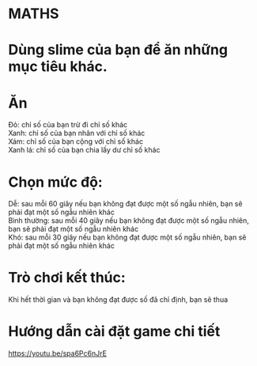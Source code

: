 # MATHS

# Dùng slime của bạn để ăn những mục tiêu khác. <br/>

# Ăn <br/>
Đỏ: chỉ số của bạn trừ đi chỉ số khác<br/>
Xanh: chỉ số của bạn nhân với chỉ số khác<br/>
Xám: chỉ số của bạn cộng với chỉ số khác<br/>
Xanh lá: chỉ số của bạn chia lấy dư chỉ số khác<br/>

# Chọn mức độ:<br/>
Dễ: sau mỗi 60 giây nếu bạn không đạt được một số ngẫu nhiên, bạn sẽ phải đạt một số ngẫu nhiên khác<br/>
Bình thường: sau mỗi 40 giây nếu bạn không đạt được một số ngẫu nhiên, bạn sẽ phải đạt một số ngẫu nhiên khác<br/>
Khó: sau mỗi 30 giây nếu bạn không đạt được một số ngẫu nhiên, bạn sẽ phải đạt một số ngẫu nhiên khác<br/>

# Trò chơi kết thúc:<br/>
Khi hết thời gian và bạn không đạt được số đã chỉ định, bạn sẽ thua<br/>

# Hướng dẫn cài đặt game chi tiết<br/>
https://youtu.be/spa6Pc6nJrE
